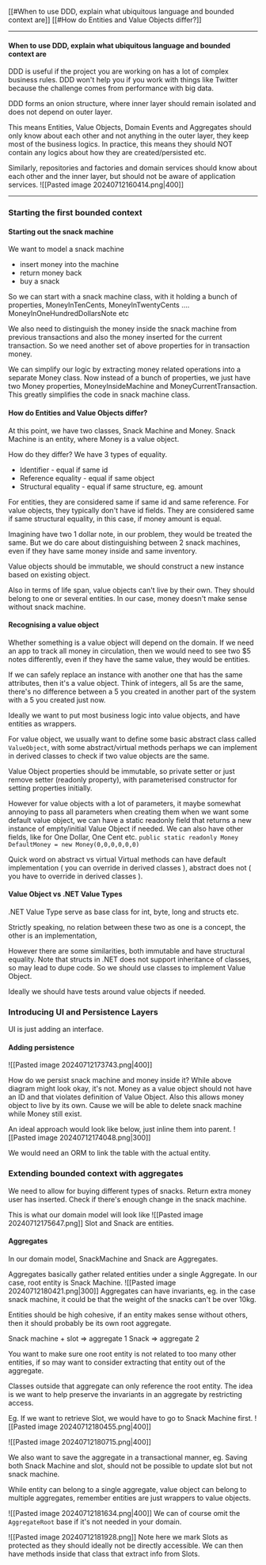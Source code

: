 [[#When to use DDD, explain what ubiquitous language and bounded context are]]
[[#How do Entities and Value Objects differ?]]


---
#### When to use DDD, explain what ubiquitous language and bounded context are
DDD is useful if the project you are working on has a lot of complex business rules.
DDD won't help you if you work with things like Twitter because the challenge comes from performance with big data.

DDD forms an onion structure, where inner layer should remain isolated and does not depend on outer layer.

This means Entities, Value Objects, Domain Events and Aggregates should only know about each other and not anything in the outer layer, they keep most of the business logics. In practice, this means they should NOT contain any logics about how they are created/persisted etc.

Similarly, repositories and factories and domain services should know about each other and the inner layer, but should not be aware of application services.
![[Pasted image 20240712160414.png|400]]

---
### Starting the first bounded context

#### Starting out the snack machine
We want to model a snack machine
- insert money into the machine
- return money back
- buy a snack

So we can start with a snack machine class, with it holding a bunch of properties, MoneyInTenCents, MoneyInTwentyCents .... MoneyInOneHundredDollarsNote etc

We also need to distinguish the money inside the snack machine from previous transactions and also the money inserted for the current transaction. So we need another set of above properties for in transaction money.

We can simplify our logic by extracting money related operations into a separate Money class. Now instead of a bunch of properties, we just have two Money properties, MoneyInsideMachine and MoneyCurrentTransaction. This greatly simplifies the code in snack machine class.

#### How do Entities and Value Objects differ?
At this point, we have two classes, Snack Machine and Money. Snack Machine is an entity, where Money is a value object.

How do they differ?
We have 3 types of equality.
* Identifier - equal if same id
* Reference equality - equal if same object
* Structural equality - equal if same structure, eg. amount

For entities, they are considered same if same id and same reference.
For value objects, they typically don't have id fields. They are considered same if same structural equality, in this case, if money amount is equal.

Imagining have two 1 dollar note, in our problem, they would be treated the same.
But we do care about distinguishing between 2 snack machines, even if they have same money inside and same inventory.

Value objects should be immutable, we should construct a new instance based on existing object.

Also in terms of life span, value objects can't live by their own. They should belong to one or several entities. In our case, money doesn't make sense without snack machine.

#### Recognising a value object
Whether something is a value object will depend on the domain.
If we need an app to track all money in circulation, then we would need to see two $5 notes differently, even if they have the same value, they would be entities.

If we can safely replace an instance with another one that has the same attributes, then it's a value object. Think of integers, all 5s are the same, there's no difference between a 5 you created in another part of the system with a 5 you created just now.

Ideally we want to put most business logic into value objects, and have entities as wrappers.

For value object, we usually want to define some basic abstract class called `ValueObject`, with some abstract/virtual methods perhaps we can implement in derived classes to check if two value objects are the same.

Value Object properties should be immutable, so private setter or just remove setter (readonly property), with parameterised constructor for setting properties initially.

However for value objects with a lot of parameters, it maybe somewhat annoying to pass all parameters when creating them when we want some default value object, we can have a static readonly field that returns a new instance of empty/initial Value Object if needed. We can also have other fields, like for One Dollar, One Cent etc.
`public static readonly Money DefaultMoney = new Money(0,0,0,0,0,0)`

Quick word on abstract vs virtual
Virtual methods can have default implementation ( you can override in derived classes ), abstract does not ( you have to override in derived classes ).


#### Value Object vs .NET Value Types
.NET Value Type serve as base class for int, byte, long and structs etc.

Strictly speaking, no relation between these two as one is a concept, the other is an implementation,

However there are some similarities, both immutable and have structural equality.
Note that structs in .NET does not support inheritance of classes, so may lead to dupe code. So we should use classes to implement Value Object.

Ideally we should have tests around value objects if needed.


### Introducing UI and Persistence Layers
UI is just adding an interface.

#### Adding persistence
![[Pasted image 20240712173743.png|400]]

How do we persist snack machine and money inside it?
While above diagram might look okay, it's not.
Money as a value object should not have an ID and that violates definition of Value Object.
Also this allows money object to live by its own. Cause we will be able to delete snack machine while Money still exist.

An ideal approach would look like below, just inline them into parent.
![[Pasted image 20240712174048.png|300]]

We would need an ORM to link the table with the actual entity.

### Extending bounded context with aggregates
We need to allow for buying different types of snacks.
Return extra money user has inserted.
Check if there's enough change in the snack machine.

This is what our domain model will look like
![[Pasted image 20240712175647.png]]
Slot and Snack are entities.

#### Aggregates
In our domain model, SnackMachine and Snack are Aggregates.

Aggregates basically gather related entities under a single Aggregate.
In our case, root entity is Snack Machine.
![[Pasted image 20240712180421.png|300]]
Aggregates can have invariants, eg. in the case snack machine, it could be that the weight of the snacks can't be over 10kg.

Entities should be high cohesive, if an entity makes sense without others, then it should probably be its own root aggregate.

Snack machine + slot => aggregate 1
Snack => aggregate 2

You want to make sure one root entity is not related to too many other entities, if so may want to consider extracting that entity out of the aggregate.

Classes outside that aggregate can only reference the root entity.
The idea is we want to help preserve the invariants in an aggregate by restricting access.

Eg. If we want to retrieve Slot, we would have to go to Snack Machine first.
![[Pasted image 20240712180455.png|400]]

![[Pasted image 20240712180715.png|400]]

We also want to save the aggregate in a transactional manner, eg. Saving both Snack Machine and slot, should not be possible to update slot but not snack machine.

While entity can belong to a single aggregate, value object can belong to multiple aggregates, remember entities are just wrappers to value objects.


![[Pasted image 20240712181634.png|400]]
We can of course omit the `AggregateRoot` base if it's not needed in your domain.

![[Pasted image 20240712181928.png]]
Note here we mark Slots as protected as they should ideally not be directly accessible. 
We can then have methods inside that class that extract info from Slots.















